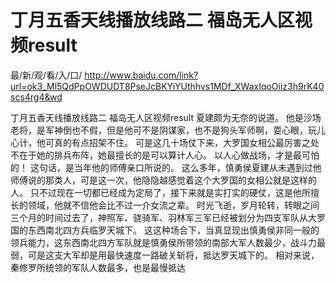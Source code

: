 # 丁月五香天线播放线路二 福岛无人区视频result

最/新/观/看/入/口/ http://www.baidu.com/link?url=ok3_Ml5QdPpOWDUDT8PseJcBKYiYUthhvs1MDf_XWaxIqoOiiz3h9rK40scs4rg4&wd

丁月五香天线播放线路二 福岛无人区视频result
夏建颇为无奈的说道。
    他是沙场老将，是军神倒也不假，但是他可不是阴谋家，也不是狗头军师啊，耍心眼，玩儿心计，他可真的有点招架不住。
    可是这几十场仗下来，大罗国女相公最厉害之处不在于她的排兵布阵，她最擅长的是可以算计人心。
    以人心做战场，才是最可怕的！
    这句话，是当年他的师傅亲口所说的。
    这么多年，慎勇侯夏建从未遇到过他师傅说的那类人，可是这一次，他隐隐越感觉着这个大罗国的女相公就是这样的人。
    只不过现在一切都已经成为定局了，接下来就是实打实的硬仗，这是他所擅长的领域，他就不信他会比不过一介女流之辈。
    时光飞逝，岁月轮转，转眼之间三个月的时间过去了，神照军、骁骑军、羽林军三军已经被划分为四支军队从大罗国的东西南北四方兵临罗天城下。
    这这种场合下，当真显现出慎勇侯非同一般的领兵能力，这东西南北四方军队就是慎勇侯所带领的南部大军人数最少，战斗力最弱，可是这支大军却是用最快速度一路破关斩将，抵达罗天城下的。
    相对来说，秦修罗所统领的军队人数最多，也是最慢抵达
